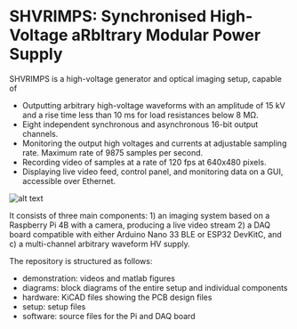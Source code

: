 # SHVRIMPS: Synchronised High-Voltage aRbItrary Modular Power Supply

SHVRIMPS is a high-voltage generator and optical imaging setup, capable of
- Outputting arbitrary high-voltage waveforms with an amplitude of 15 kV and a rise time less than 10 ms for load resistances below 8 MΩ.
- Eight independent synchronous and asynchronous 16-bit output channels.
- Monitoring the output high voltages and currents at adjustable sampling rate. Maximum rate of 9875 samples per second.
- Recording video of samples at a rate of 120 fps at 640x480 pixels.
- Displaying live video feed, control panel, and monitoring data on a GUI, accessible over Ethernet.

![alt text](https://github.com/nhatminh2h/SHVRIMPS/blob/main/diagrams/Graphical%20Abstract.png)

It consists of three main components: 1) an imaging system based on a Raspberry Pi 4B with a camera, producing a live video stream 2) a DAQ board compatible with either Arduino Nano 33 BLE or ESP32 DevKitC, and c) a multi-channel arbitrary waveform HV supply.

The repository is structured as follows:
- demonstration: videos and matlab figures
- diagrams: block diagrams of the entire setup and individual components
- hardware: KiCAD files showing the PCB design files
- setup: setup files
- software: source files for the Pi and DAQ board
